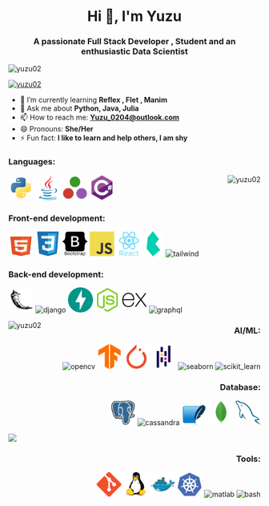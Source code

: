 <h1 align="center">Hi 👋, I'm Yuzu</h1>
<h3 align="center">A passionate Full Stack Developer , Student and an enthusiastic Data Scientist</h3>

<p align="left"> <img src="https://komarev.com/ghpvc/?username=yuzu02&label=Profile%20views&color=0e75b6&style=flat" alt="yuzu02" /> </p>

<p align="left"> <a href="https://github.com/ryo-ma/github-profile-trophy"><img src="https://github-profile-trophy.vercel.app/?username=Yuzu02&theme=radical&no-frame=false&no-bg=true&margin-w=4" alt="yuzu02" /></a> </p>

- 🌱 I’m currently learning **Reflex , Flet , Manim**
- 💬 Ask me about **Python, Java, Julia**
- 📫 How to reach me: **Yuzu_0204@outlook.com**
- 😄 Pronouns: **She/Her**
- ⚡ Fun fact: **I like to learn and help others, I am shy**

<h3 align="left">Languages:</h3>

<p><img align="right" src="https://github-readme-stats.vercel.app/api/top-langs/?username=Yuzu02&theme=radical&hide_border=false&include_all_commits=true&count_private=false&layout=compact" alt="yuzu02" /></p>

<p align="left">
  <img src="https://raw.githubusercontent.com/devicons/devicon/master/icons/python/python-original.svg" alt="python" width="50" height="50"/>
  <img src="https://raw.githubusercontent.com/devicons/devicon/master/icons/java/java-original.svg" alt="java" width="50" height="50"/>
  <img src="https://raw.githubusercontent.com/devicons/devicon/master/icons/julia/julia-original.svg" alt="julia" width="50" height="50"/>
  <img src="https://raw.githubusercontent.com/devicons/devicon/master/icons/csharp/csharp-original.svg" alt="csharp" width="50" height="50"/>
</p>

<h3 align="left">Front-end development:</h3>
<p align="left">
  <img src="https://raw.githubusercontent.com/devicons/devicon/master/icons/html5/html5-original.svg" alt="html5" width="50" height="40"/>
  <img src="https://raw.githubusercontent.com/devicons/devicon/master/icons/css3/css3-original.svg" alt="css3" width="50" height="50"/>
  <img src="https://raw.githubusercontent.com/devicons/devicon/master/icons/bootstrap/bootstrap-plain-wordmark.svg" alt="bootstrap" width="50
  "height="50"/>
  <img src="https://raw.githubusercontent.com/devicons/devicon/master/icons/javascript/javascript-original.svg" alt="javascript" width="50" height="50"/>
  <img src="https://raw.githubusercontent.com/devicons/devicon/master/icons/react/react-original-wordmark.svg" alt="react" width="50" height="50"/>
  <img src="https://raw.githubusercontent.com/devicons/devicon/master/icons/bulma/bulma-plain.svg" alt="bulma" width="40" height="50"/>
  <img src="https://www.vectorlogo.zone/logos/tailwindcss/tailwindcss-icon.svg" alt="tailwind" width="40" height="40"/>
</p>

<h3 align="left">Back-end development:</h3>
<p align="left">
  <img src="https://raw.githubusercontent.com/devicons/devicon/master/icons/flask/flask-original.svg" alt="flask" width="50" height="50"/>
  <img src="https://cdn.worldvectorlogo.com/logos/django.svg"alt="django" width="50" height="50"/>
  <img src="https://raw.githubusercontent.com/devicons/devicon/master/icons/fastapi/fastapi-original.svg" alt="fastapi" width="50" height="50"/>
  <img src="https://raw.githubusercontent.com/devicons/devicon/master/icons/nodejs/nodejs-original.svg" alt="nodejs" width="50" height="50"/>
  <img src="https://raw.githubusercontent.com/devicons/devicon/master/icons/express/express-original.svg" alt="express" width="50" height="50"/>
   <img src="https://www.vectorlogo.zone/logos/graphql/graphql-icon.svg" alt="graphql" width="50" height="50"/>
</p>

<p><img align="left" src="https://github-readme-streak-stats.herokuapp.com/?user=Yuzu02&theme=radical&hide_border=false" alt="yuzu02" /></p>

<h3 align="right">AI/ML:</h3>
<p align="right">
  <img src="https://www.vectorlogo.zone/logos/opencv/opencv-icon.svg" alt="opencv" width="50" height="50"/> 
  <img src="https://raw.githubusercontent.com/devicons/devicon/master/icons/tensorflow/tensorflow-original.svg" alt="tensorflow" width="50" height="50"/>
  <img src="https://raw.githubusercontent.com/devicons/devicon/master/icons/pytorch/pytorch-original.svg" alt="pytorch" width="50" height="50"/>
  <img src="https://raw.githubusercontent.com/devicons/devicon/2ae2a900d2f041da66e950e4d48052658d850630/icons/pandas/pandas-original.svg" alt="pandas" width="50" height="50"/>
  <img src="https://seaborn.pydata.org/_images/logo-mark-lightbg.svg" alt="seaborn" width="50" height="50"/>
  <img src="https://upload.wikimedia.org/wikipedia/commons/0/05/Scikit_learn_logo_small.svg" alt="scikit_learn" width="50" height="50"/>
</p>

<h3 align="right">Database:</h3>
<p align="right">
  <img src="https://raw.githubusercontent.com/devicons/devicon/master/icons/postgresql/postgresql-original.svg" alt="postgresql" width="50" height="50"/>
  <img src="https://www.vectorlogo.zone/logos/apache_cassandra/apache_cassandra-icon.svg" alt="cassandra" width="50" height="50"/> 
  <img src="https://raw.githubusercontent.com/devicons/devicon/master/icons/sqlite/sqlite-original.svg" alt="sqlite" width="50" height="40"/>
  <img src="https://raw.githubusercontent.com/devicons/devicon/master/icons/mongodb/mongodb-original.svg" alt="mongodb" width="50" height="50"/>
  <img src="https://raw.githubusercontent.com/devicons/devicon/master/icons/mysql/mysql-original.svg" alt="mysql" width="50" height="50"/>

  <p>&nbsp;<img align="left" src="https://github-readme-stats.vercel.app/api?username=Yuzu02&theme=radical&hide_border=false&include_all_commits=true&count_private=false" /></p>

</p>

<h3 align="right">Tools:</h3>
<p align="right">
  <img src="https://raw.githubusercontent.com/devicons/devicon/master/icons/git/git-original.svg" alt="git" width="50" height="50"/>
  <img src="https://raw.githubusercontent.com/devicons/devicon/master/icons/linux/linux-original.svg" alt="linux" width="50" height="50"/>
  <img src="https://raw.githubusercontent.com/devicons/devicon/master/icons/docker/docker-original.svg" alt="docker" width="50" height="50"/>
  <img src="https://raw.githubusercontent.com/devicons/devicon/master/icons/kubernetes/kubernetes-plain.svg" alt="kubernetes" width="50" height="50"/>
  <img src="https://upload.wikimedia.org/wikipedia/commons/2/21/Matlab_Logo.png" alt="matlab" width="50" height="50"/>
  <img src="https://www.vectorlogo.zone/logos/gnu_bash/gnu_bash-icon.svg" alt="bash" width="50" height="50"/> </a>
</p>

